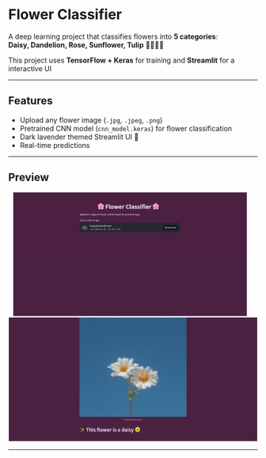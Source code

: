 
# Flower Classifier 

A deep learning project that classifies flowers into **5 categories**:  
**Daisy, Dandelion, Rose, Sunflower, Tulip** 🌼🌻🌹🌷  

This project uses **TensorFlow + Keras** for training and **Streamlit** for a interactive UI 

---

## Features  
- Upload any flower image (`.jpg`, `.jpeg`, `.png`)  
- Pretrained CNN model (`cnn_model.keras`) for flower classification  
- Dark lavender themed Streamlit UI 🌙  
- Real-time predictions 

---

##  Preview  
<p align="center">
  <img src="UI2.png" alt="UI2" height="250px"/>
  &nbsp;&nbsp;
  <img src="UI1.png" alt="UI1" height="250px"/>
</p>

---
